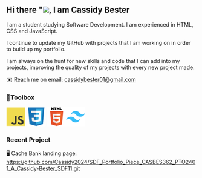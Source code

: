 ## Hi there "<img src="https://media.tenor.com/SNL9_xhZl9oAAAAi/waving-hand-joypixels.gif" width="30px">, I am Cassidy Bester

I am a student studying Software Development. I am experienced in HTML, CSS and JavaScript.

I continue to update my GitHub with projects that I am working on in order to build up my portfolio.

I am always on the hunt for new skills and code that I can add into my projects, improving the quality of my projects with every new project made.

✉️ Reach me on email: cassidybester01@gmail.com

### 🧰Toolbox

<img src="https://github.com/devicons/devicon/blob/master/icons/javascript/javascript-original.svg" alt="JavaScript logo" width="50" height="50" > <img src="https://github.com/devicons/devicon/blob/master/icons/css3/css3-original.svg" alt="CSS3 logo" width="50" height="50"> <img src="https://github.com/devicons/devicon/blob/master/icons/html5/html5-original-wordmark.svg" alt="HTML5 logo" width="50" height="50"><img src="https://github.com/devicons/devicon/blob/master/icons/tailwindcss/tailwindcss-original.svg" alt="Tailwind logo" width="50" height="50">


### Recent Project
🖥️ Cache Bank landing page: https://github.com/Cassidy2024/SDF_Portfolio_Piece_CASBES362_PTO2401_A_Cassidy-Bester_SDF11.git


